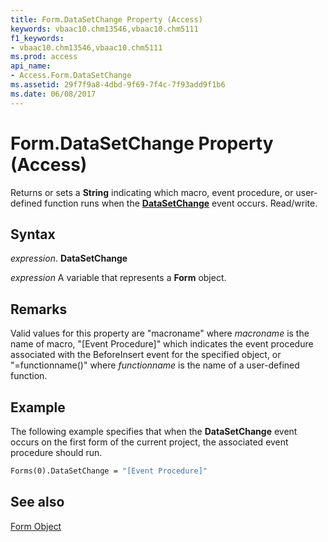 ```yaml
---
title: Form.DataSetChange Property (Access)
keywords: vbaac10.chm13546,vbaac10.chm5111
f1_keywords:
- vbaac10.chm13546,vbaac10.chm5111
ms.prod: access
api_name:
- Access.Form.DataSetChange
ms.assetid: 29f7f9a8-4dbd-9f69-7f4c-7f93add9f1b6
ms.date: 06/08/2017
---
```



# Form.DataSetChange Property (Access)

Returns or sets a  **String** indicating which macro, event procedure, or user-defined function runs when the **[DataSetChange](Access.Form.DataSetChange(even).md)** event occurs. Read/write.


## Syntax

 _expression_. **DataSetChange**

 _expression_ A variable that represents a **Form** object.


## Remarks

Valid values for this property are "macroname" where  _macroname_ is the name of macro, "[Event Procedure]" which indicates the event procedure associated with the BeforeInsert event for the specified object, or "=functionname()" where _functionname_ is the name of a user-defined function.


## Example

The following example specifies that when the  **DataSetChange** event occurs on the first form of the current project, the associated event procedure should run.


```vb
Forms(0).DataSetChange = "[Event Procedure]" 

```


## See also


[Form Object](Access.Form.md)

